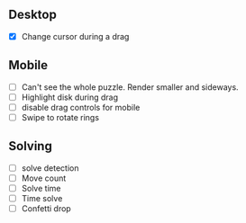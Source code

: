 ## Desktop
- [x] Change cursor during a drag

## Mobile
- [ ] Can't see the whole puzzle. Render smaller and sideways.
- [ ] Highlight disk during drag
- [ ] disable drag controls for mobile
- [ ] Swipe to rotate rings

## Solving
- [ ] solve detection
- [ ] Move count
- [ ] Solve time
- [ ] Time solve 
- [ ] Confetti drop
